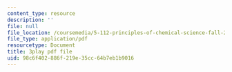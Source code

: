 ```yaml
---
content_type: resource
description: ''
file: null
file_location: /coursemedia/5-112-principles-of-chemical-science-fall-2005/98c6f402886f219e35cc64b7eb1b9016_9Cl8mj5VIHA.pdf
file_type: application/pdf
resourcetype: Document
title: 3play pdf file
uid: 98c6f402-886f-219e-35cc-64b7eb1b9016
---
```

